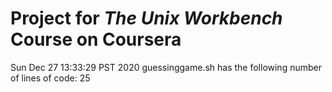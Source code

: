# Project for *The Unix Workbench* Course on Coursera
Sun Dec 27 13:33:29 PST 2020
guessinggame.sh has the following number of lines of code:
25
